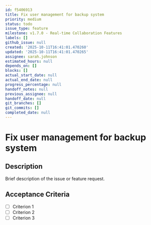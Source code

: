 ```yaml
---
id: f5406913
title: Fix user management for backup system
priority: medium
status: todo
issue_type: feature
milestone: v1.7.0 - Real-time Collaboration Features
labels: []
github_issue: null
created: '2025-10-11T16:41:01.470260'
updated: '2025-10-11T16:41:01.470265'
assignee: sarah.johnson
estimated_hours: null
depends_on: []
blocks: []
actual_start_date: null
actual_end_date: null
progress_percentage: null
handoff_notes: null
previous_assignee: null
handoff_date: null
git_branches: []
git_commits: []
completed_date: null
---
```


# Fix user management for backup system

## Description

Brief description of the issue or feature request.

## Acceptance Criteria

- [ ] Criterion 1
- [ ] Criterion 2
- [ ] Criterion 3